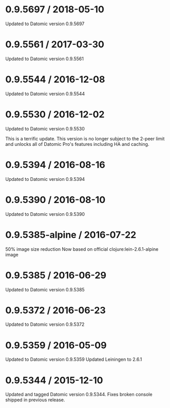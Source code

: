 0.9.5697 / 2018-05-10
==================
Updated to Datomic version 0.9.5697

0.9.5561 / 2017-03-30
==================
Updated to Datomic version 0.9.5561

0.9.5544 / 2016-12-08
==================
Updated to Datomic version 0.9.5544

0.9.5530 / 2016-12-02
==================
Updated to Datomic version 0.9.5530

This is a terrific update. This version is no longer subject
to the 2-peer limit and unlocks all of Datomic Pro's features
including HA and caching.

0.9.5394 / 2016-08-16
==================
Updated to Datomic version 0.9.5394

0.9.5390 / 2016-08-10
==================
Updated to Datomic version 0.9.5390

0.9.5385-alpine / 2016-07-22
=============================
50% image size reduction
Now based on official clojure:lein-2.6.1-alpine image

0.9.5385 / 2016-06-29
=====================
Updated to Datomic version 0.9.5385

0.9.5372 / 2016-06-23
=====================
Updated to Datomic version 0.9.5372

0.9.5359 / 2016-05-09
=====================
Updated to Datomic version 0.9.5359
Updated Leiningen to 2.6.1

0.9.5344 / 2015-12-10
=====================
Updated and tagged Datomic version 0.9.5344.
Fixes broken console shipped in previous release.
